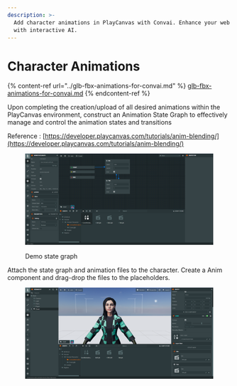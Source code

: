 ```yaml
---
description: >-
  Add character animations in PlayCanvas with Convai. Enhance your web projects
  with interactive AI.
---
```


# Character Animations

{% content-ref url="../glb-fbx-animations-for-convai.md" %}
[glb-fbx-animations-for-convai.md](../glb-fbx-animations-for-convai.md)
{% endcontent-ref %}

Upon completing the creation/upload of all desired animations within the PlayCanvas environment, construct an Animation State Graph to effectively manage and control the animation states and transitions

Reference : [https://developer.playcanvas.com/tutorials/anim-blending/](https://developer.playcanvas.com/tutorials/anim-blending/)

<figure><img src="../../../.gitbook/assets/Screenshot (34).png" alt=""><figcaption><p>Demo state graph</p></figcaption></figure>

Attach the state graph and animation files to the character. Create a Anim component and drag-drop the files to the placeholders.

<figure><img src="../../../.gitbook/assets/Screenshot (35).png" alt=""><figcaption></figcaption></figure>
